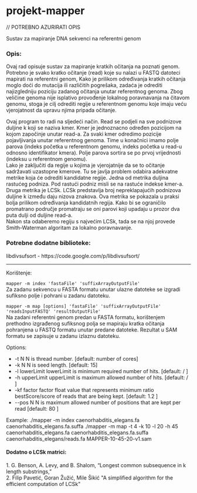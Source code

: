 projekt-mapper
==============

// POTREBNO AZURIRATI OPIS

Sustav za mapiranje DNA sekvenci na referentni genom


<h3>Opis:</h3>

<p>
Ovaj rad opisuje sustav za mapiranje kratkih očitanja na poznati genom.
Potrebno je svako kratko očitanje (read) koje su nalazi u FASTQ datoteci mapirati na referentni genom, 
Kako je prilikom određivanja kratkih očitanja moglo doći do mutacija ili različitih pogrešaka, zadaća je odrediti najizgledniju poziciju zadanog očitanja unutar referentnog genoma. Zbog veličine genoma nije isplativo provođenje lokalnog poravnavanja na čitavom genomu, stoga je cilj odrediti regije u referentnom genomu koje imaju veću vjerojatnost da upravu njima pripada očitanje.
</p>
<p>
Ovaj program to radi na sljedeći način. 
Read se podjeli na sve podnizove duljine k koji se naziva kmer. Kmer je jednoznacno određen pozicijom na kojom započinje unutar read-a.
Za svaki kmer odredimo pozicije pojavljivanja unutar referentnog genoma. Time u konačnici imamo polje parova (indeks početka u referentnom genomu, indeks početka u read-u odnosno identifikator kmera). Polje parova sortira se po prvoj vrijednosti (indeksu u referentnom genomu).<br>
Lako je zaključiti da regije u kojima je vjerojatnije da se to očitanje sadržavati uzastopne kmerove.
Tu se javlja problem odabira adekvatne metrike koja će odrediti kandidatne regije.
Jedna od metrika duljina rastućeg podniza. Pod rastući podniz misli se na rastuće indekse kmer-a. 
Druga metrika je LCSk. LCSk predstavlja broj nepreklapajućih podnizova duljine k između daju nizova znakova. Ova metrika se pokazala u praksi bolja
prilikom određivanja kandidatnih regija.
Kako bi se ograničilo promatrano područje promatraju se oni parovi koji upadaju u prozor dva puta dulji od duljine read-a.<br>
Nakon sta odaberemo regiju s najvećim LCSk, tada se na njoj provede Smith-Waterman algoritam za lokalno poravnavanje.


<h3>Potrebne dodatne biblioteke:</h3>
libdivsufsort - https://code.google.com/p/libdivsufsort/

<hr>Korištenje:</h3>

<p>
<code>mapper -m index 'fastaFile' 'suffixArrayOutputFile'</code><br>
Za zadanu sekvencu u FASTA formatu unutar ulazne datoteke se izgradi sufiksno polje i pohrani u zadanu datoteku.
</p>
<p>
<code>mapper -m map [options] 'fastaFile' 'suffixArrayOutputFile' 'readsInputFASTQ' 'resultOutputFile'</code><br>
Na zadani referentni genom predan u FASTA formatu, korištenjem prethodno izgrađenog sufiksnog polja se mapiraju kratka očitanja pohranjena u FASTQ formatu unutar predane datoteke. Rezultat u SAM formatu se zapisuje u zadanu izlaznu datoteku.

Options:
<ul>
<li>-t N      N is thread number. [default: number of cores]</li>
<li>-k N      N is seed length. [default: 15]</li>
<li>-l lowerLimit     lowerLimit is minimum required number of hits. [default: / ]</li>
<li>-h upperLimit    upperLimit is maximum allowed number of hits. [default: / ]</li>
<li>-kf factor     factor float value that represents minimum ratio bestScore/score of reads that are being kept. [default: 1.2 ]</li>
<li>--pos N     N is maximum allowed number of positions that are kept per read [default: 80 ]</li>
</ul>

Example: 
./mapper -m index caenorhabditis_elegans.fa caenorhabditis_elegans.fa.suffa
./mapper -m map -t 4 -k 10 -l 20 -h 45 caenorhabditis_elegans.fa caenorhabditis_elegans.fa.suffa caenorhabditis_elegans/reads.fa MAPPER-10-45-20-v1.sam
</p>



 
<h4>Dodatno o LCSk matrici:</h4>
1. G. Benson, A. Levy, and B. Shalom, “Longest common subsequence in k length
   substrings,” <br>
2. Filip Pavetić, Goran Žužić, Mile Šikić "A simplified algorithm for the efficient computation of LCSk"
